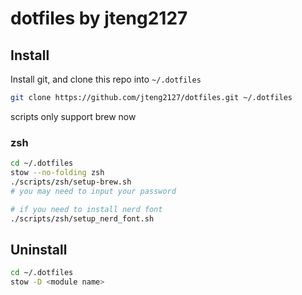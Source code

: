 # dotfiles by jteng2127

## Install

Install git, and clone this repo into `~/.dotfiles`

```bash
git clone https://github.com/jteng2127/dotfiles.git ~/.dotfiles
```

scripts only support brew now

### zsh

```bash
cd ~/.dotfiles
stow --no-folding zsh
./scripts/zsh/setup-brew.sh
# you may need to input your password

# if you need to install nerd font
./scripts/zsh/setup_nerd_font.sh
```

## Uninstall

```bash
cd ~/.dotfiles
stow -D <module name>
```
